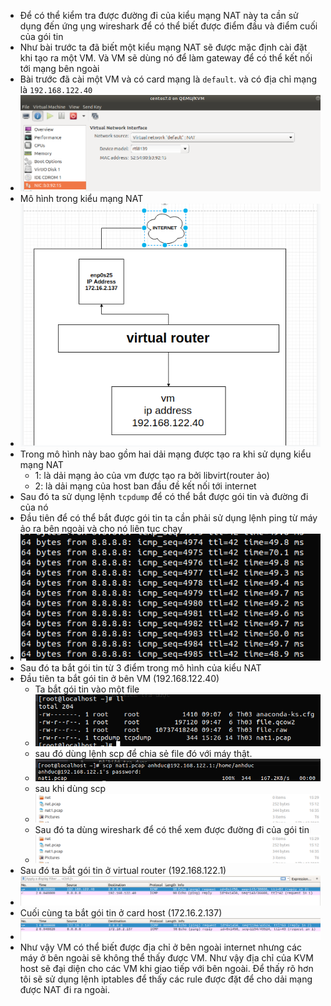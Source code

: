 - Để có thể kiểm tra được đường đi của kiểu mạng NAT này ta cần sử dụng đến ứng ụng wireshark để có thể biết được điểm đầu và điểm cuối của gói tin 
- Như bài trước ta đã biết một kiểu mạng NAT sẽ được mặc định cài đặt khi tạo ra một VM. Và VM sẽ dùng nó để làm gateway để có thể kết nối tới mạng bên ngoài 
- Bài trước đã cài một VM và có card mạng là `default`. và có địa chỉ mạng là `192.168.122.40`
- ![](https://github.com/duckmak14/linux/blob/master/KVM/images/NAT.lab/screenshot_3.png)
- Mô hình trong kiểu mạng NAT
- ![](https://github.com/duckmak14/linux/blob/master/KVM/images/NAT.lab/screenshot_2.png)
- Trong mô hình này bao gồm hai dải mạng được tạo ra khi sử dụng kiểu mạng NAT 
    - 1: là dải mạng ảo của vm được tạo ra bởi libvirt(router ảo)
    - 2: là dải mạng của host ban đầu đề kết nối tới internet
- Sau đó ta sử dụng lệnh `tcpdump` để có thể bắt được gói tin và đường đi của nó 
- Đầu tiên để có thể bắt được gói tin ta cần phải sử dụng lệnh ping từ máy ảo ra bên ngoài và cho nó liên tục chạy 
- ![](https://github.com/duckmak14/linux/blob/master/KVM/images/NAT.lab/screenshot_4.png)
- Sau đó ta bắt gói tin từ 3 điểm trong mô hình của kiểu NAT 
- Đầu tiên ta bắt gói tin ở bên VM (192.168.122.40)
    - Ta bắt gói tin vào một file 
    - ![](https://github.com/duckmak14/linux/blob/master/KVM/images/NAT.lab/screenshot_5.png)
    - sau đó dùng lệnh scp để chia sẻ file đó với máy thật.
    - ![](https://github.com/duckmak14/linux/blob/master/KVM/images/NAT.lab/screenshot_6.png)
    - sau khi dùng scp
    - ![](https://github.com/duckmak14/linux/blob/master/KVM/images/NAT.lab/screenshot_7.png)
    - Sau đó ta dùng wireshark để có thể xem được đường đi của gói tin 
    - ![](https://github.com/duckmak14/linux/blob/master/KVM/images/NAT.lab/screenshot_7.png)
- Sau đó ta bắt gói tin ở virtual router (192.168.122.1)
- ![](https://github.com/duckmak14/linux/blob/master/KVM/images/NAT.lab/screenshot_9.png)
- Cuối cùng ta bắt gói tin ở card host (172.16.2.137)
- ![](https://github.com/duckmak14/linux/blob/master/KVM/images/NAT.lab/screenshot_10.png)
- Như vậy VM có thể biết được địa chỉ ở bên ngoài internet nhưng các máy ở bên ngoài sẽ không thể thấy được VM. Như vậy địa chỉ của KVM host sẽ đại diện cho các VM khi giao tiếp với bên ngoài. Để thấy rõ hơn tôi sẽ sử dụng lệnh iptables để thấy các rule được đặt để cho dải mạng được NAT đi ra ngoài.